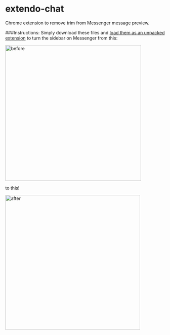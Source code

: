 # extendo-chat
Chrome extension to remove trim from Messenger message preview.

###Instructions:
Simply download these files and [load them as an unpacked extension](https://developer.chrome.com/extensions/getstarted#unpacked) to turn the sidebar on Messenger from this:

<img width="429" alt="before" src="https://cloud.githubusercontent.com/assets/4754200/21469853/141450b8-ca21-11e6-9eec-d4f2afa1b1e8.png">

to this!

<img width="426" alt="after" src="https://cloud.githubusercontent.com/assets/4754200/21469854/1808da90-ca21-11e6-8d0a-b8be431a9c52.png">
